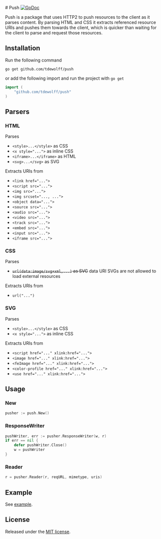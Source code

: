 #<a name="push"></a> Push [![GoDoc](http://godoc.org/github.com/tdewolff/push?status.svg)](http://godoc.org/github.com/tdewolff/push)

Push is a package that uses HTTP2 to push resources to the client as it parses content. By parsing HTML and CSS it extracts referenced resource URIs and pushes them towards the client, which is quicker than waiting for the client to parse and request those resources.

## Installation
Run the following command

	go get github.com/tdewolff/push

or add the following import and run the project with `go get`
``` go
import (
	"github.com/tdewolff/push"
)
```

## Parsers
### HTML
Parses
- `<style>...</style>` as CSS
- `<x style="...">` as inline CSS
- `<iframe>...</iframe>` as HTML
- `<svg>...</svg>` as SVG

Extracts URIs from
- `<link href="...">`
- `<script src="...">`
- `<img src="...">`
- `<img srcset="..., ...">`
- `<object data="...">`
- `<source src="...">`
- `<audio src="...">`
- `<video src="...">`
- `<track src="...">`
- `<embed src="...">`
- `<input src="...">`
- `<iframe src="...">`

### CSS
Parses
- ~~`url(data:image/svg+xml,...)` as SVG~~ data URI SVGs are not allowed to load external resources

Extracts URIs from
- `url("...")`

### SVG
Parses
- `<style>...</style>` as CSS
- `<x style="...">` as inline CSS

Extracts URIs from
- `<script href="..." xlink:href="...">`
- `<image href="..." xlink:href="...">`
- `<feImage href="..." xlink:href="...">`
- `<color-profile href="..." xlink:href="...">`
- `<use href="..." xlink:href="...">`

## Usage
### New
``` go
pusher := push.New()
```

### ResponseWriter
``` go
pushWriter, err := pusher.ResponseWriter(w, r)
if err == nil {
	defer pushWriter.Close()
	w = pushWriter
}
```

### Reader
``` go
r = pusher.Reader(r, reqURL, mimetype, uris)
```

## Example
See [example]().

## License
Released under the [MIT license](LICENSE.md).

[1]: http://golang.org/ "Go Language"
